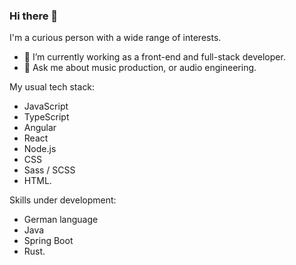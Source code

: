 ### Hi there 👋

I'm a curious person with a wide range of interests.

- 🔭 I’m currently working as a front-end and full-stack developer.
- 💬 Ask me about music production, or audio engineering.

My usual tech stack:
- JavaScript
- TypeScript
- Angular
- React
- Node.js
- CSS
- Sass / SCSS
- HTML.

Skills under development:
- German language
- Java
- Spring Boot
- Rust.
